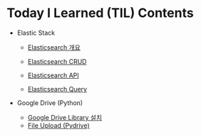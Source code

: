 # Today I Learned (TIL) Contents

- Elastic Stack
  - [Elasticsearch 개요](./Elasticstack/1.Elasticsearch_개요.md)
  - [Elasticsearch CRUD](./Elasticstack/2.Elasticsearch_CRUD.md)
  
  - [Elasticsearch API](./Elasticstack/3.Elasticsearch_API_.md)
  
  - [Elasticsearch Query](./Elasticstack/4.Elasticsearch_Query.md)
  
    

- Google Drive (Python)
  - [Google Drive Library 설치](./Google-Drive/1.Google_Drive_Library_설치)
  - [File Upload (Pydrive)](./Google-Drive/3.File_Upload(Pydrive))

